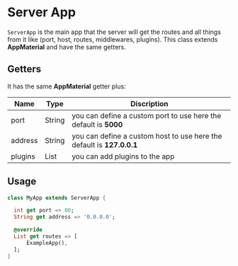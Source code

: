 # Server App

`ServerApp` is the main app that the server will get the routes and all things from it like (port, host, routes, middlewares, plugins).
This class extends __AppMaterial__ and have the same getters.

## Getters

It has the same __AppMaterial__ getter plus:

|Name|Type|Discription|
|----|-----|-----------|
|port|String|you can define a custom port to use here the default is __5000__|
|address|String|you can define a custom host to use here the default is __127.0.0.1__|
|plugins|List|you can add plugins to the app|

## Usage

```dart
class MyApp extends ServerApp {

  int get port => 80;
  String get address => '0.0.0.0';

  @override
  List get routes => [
      ExampleApp(),
  ];
}
```